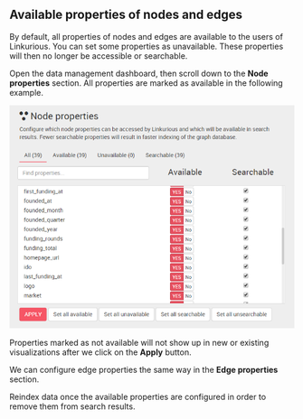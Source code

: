 ## Available properties of nodes and edges

By default, all properties of nodes and edges are available to the users of Linkurious. You can set some properties as unavailable. These properties will then no longer be accessible or searchable.

Open the data management dashboard, then scroll down to the **Node properties** section. All properties are marked as available in the following example.

![](admin-data-nodes-properties.png)

Properties marked as not available will not show up in new or existing visualizations after we click on the **Apply** button.

We can configure edge properties the same way in the **Edge properties** section.

<div class="alert alert-warning">
  Reindex data once the available properties are configured in order to remove them from search results.
</div>
